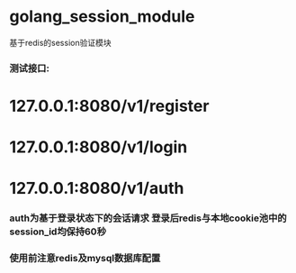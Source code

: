 # golang_session_module
基于redis的session验证模块


### 测试接口:
# 127.0.0.1:8080/v1/register
# 127.0.0.1:8080/v1/login
# 127.0.0.1:8080/v1/auth

### auth为基于登录状态下的会话请求 登录后redis与本地cookie池中的session_id均保持60秒

### 使用前注意redis及mysql数据库配置
